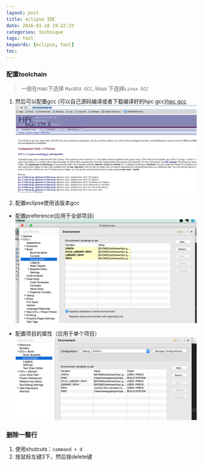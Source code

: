 ```yaml
---
layout: post
title: eclipse IDE
date: 2016-01-18 19:22:23
categories: technique
tags: tool
keywords: [eclipse, tool]
toc:
---
```


### 配置toolchain
> 一般在mac下选择 `MacOSX GCC`, linux 下选择`Linux GCC`
1. 然后可以配置gcc (可以自己源码编译或者下载编译好的hpc gcc)[hpc gcc](http://hpc.sourceforge.net/)
![hpc-gcc](/images/2016/hpc-gcc.png)

2. 配置eclipse使用该版本gcc
  - 配置preference(应用于全部项目)
![eclipse preference](/images/2016/gcc-preference.png)

  - 配置项目的属性（应用于单个项目）
![eclipse project property](/images/2016/eclipse-project-property.png)


### 删除一整行
1. 使用shutcuts：`command + d`
2. 按鼠标左键3下，然后按delete键

<!-- more -->
